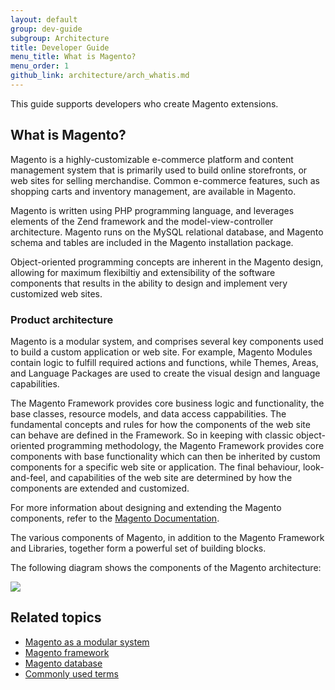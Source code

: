 ```yaml
---
layout: default
group: dev-guide
subgroup: Architecture
title: Developer Guide
menu_title: What is Magento?
menu_order: 1
github_link: architecture/arch_whatis.md
---
```


This guide supports developers who create Magento extensions.

<h2 id="m2arch-whatis-overview">What is Magento?</h2>

Magento is a highly-customizable e-commerce platform and content management system that is primarily used to build online storefronts, or web sites for selling merchandise. Common e-commerce features, such as shopping carts and inventory management, are available in Magento.

Magento is written using PHP programming language, and leverages elements of the Zend framework and the model-view-controller architecture. Magento runs on the MySQL relational database, and Magento schema and tables are included in the Magento installation package.

Object-oriented programming concepts are inherent in the Magento design, allowing for maximum flexibiltiy and extensibility of the software components that results  in the ability to design and implement very customized web sites.

<h3 id="m2arch-whatis-archi"> Product architecture</h3>

Magento is a modular system, and comprises several key components used to build a custom application or web site. For example, Magento Modules contain logic to fulfill required actions and functions, while Themes, Areas, and Language Packages are used to create the visual design and language capabilities.

The Magento Framework provides core business logic and functionality, the base classes, resource models, and data access cappabilities. The fundamental concepts and rules for how the components of the web site can behave are defined in the Framework. So in keeping with classic object-oriented programming methodology, the Magento Framework provides core components with base functionality which can then be inherited by custom components for a specific web site or application. The final  behaviour, look-and-feel, and capabilities of the web site are determined by how the components are extended and customized.

<div class="bs-callout bs-callout-info" id="info">
  <p>For more information about designing and extending the Magento components, refer to the <a href="{{ site.gdeurl }}index.html">Magento Documentation</a>.</p>
</div>

The various components of Magento, in addition to the Magento Framework and Libraries, together form a powerful set of building blocks.

The following diagram shows the components of the Magento architecture:

<img src="{{ site.baseurl }}common/images/archi_m2_overview.jpg"/>

<h2 id="m2arch-related">Related topics</h2>

* <a href="{{ site.gdeurl }}architecture/arch_asmodsys.html">Magento as a modular system</a>
* <a href="{{ site.gdeurl }}architecture/____.html">Magento framework</a>
* <a href="{{ site.gdeurl }}architecture/____.html">Magento database</a>
* <a href="{{ site.gdeurl }}architecture/____.html">Commonly used terms</a>

